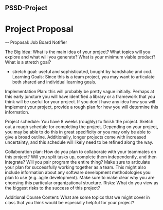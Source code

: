 
## PSSD-Project

# Project Proposal
--
Proposal: Job Board Notifier

The Big Idea: What is the main idea of your project? What topics will you explore and what will you generate? What is your minimum viable product? What is a stretch goal? 
  - stretch goal: useful and sophisticated, bought by handshake and ccd.
Learning Goals: Since this is a team project, you may want to articulate both shared and individual learning goals.

Implementation Plan: this will probably be pretty vague initially. Perhaps at this early juncture you will have identified a library or a framework that you think will be useful for your project. If you don't have any idea how you will implement your project, provide a rough plan for how you will determine this information.

Project schedule: You have 8 weeks (roughly) to finish the project. Sketch out a rough schedule for completing the project. Depending on your project, you may be able to do this in great specificity or you may only be able to give a broad outline. Additionally, longer projects come with increased uncertainty, and this schedule will likely need to be refined along the way.

Collaboration plan: How do you plan to collaborate with your teammates on this project? Will you split tasks up, complete them independently, and then integrate? Will you pair program the entire thing? Make sure to articulate your plan for successfully working together as a team. This might also include information about any software development methodologies you plan to use (e.g. agile development). Make sure to make clear why you are choosing this particular organizational structure.
Risks: What do you view as the biggest risks to the success of this project?

Additional Course Content: What are some topics that we might cover in class that you think would be especially helpful for your project?
